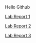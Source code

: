 Hello Github

[Lab Report 1](https://BenMiller0.github.io/cse15l-lab-reports/Lab-Report1.html)

[Lab Report 2](https://BenMiller0.github.io/cse15l-lab-reports/Lab-Report2.html)

[Lab Report 3](https://BenMiller0.github.io/cse15l-lab-reports/Lab-Report3.html)
